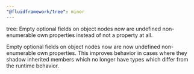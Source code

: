 ```yaml
---
"@fluidframework/tree": minor
---
```


tree: Empty optional fields on object nodes now are undefined non-enumerable own properties instead of not a property at all.

Empty optional fields on object nodes now are now undefined non-enumerable own properties.
This improves behavior in cases where they shadow inherited members which no longer have types which differ from the runtime behavior.
